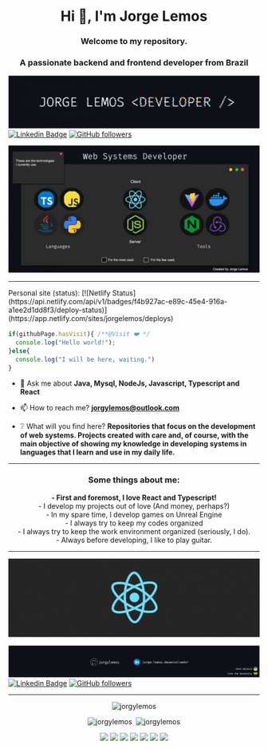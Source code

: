 


<!-- [Courses](https://www.treinaweb.com.br/cursos-online?q=fagner+pinheiro) 👨🏼‍🏫 - It's are technical courses on many technologies, such as Django, Flask, Python, Kotlin, Flutter, Dart, Git and more
- [Blog](https://www.treinaweb.com.br/blog/author/fagner-pinheiro/) ✍🏼 - I'm write about many things. -->

<h1 align="center">Hi 👋, I'm Jorge Lemos</h1>
<h3 align="center">Welcome to my repository.</h3>
<h3 align="center">A passionate backend and frontend developer from Brazil</h3>

![1](https://github.com/Jorgylemos/Jorgylemos/blob/master/assets/webdev2-changecolor-update.png?raw=true)
[![Linkedin Badge](https://img.shields.io/badge/-Jorge%20Lemos-blue?style=social&logo=Linkedin&logoColor=blue&link=https://br.linkedin.com/in/jorge-lemos-desenvolvedor/)](https://br.linkedin.com/in/jorge-lemos-desenvolvedor/)
[![GitHub followers](https://img.shields.io/github/followers/JorgyLemos?label=Follow&style=social)](https://github.com/JorgyLemos/?tab=follow)

![carbon](https://github.com/Jorgylemos/Jorgylemos/blob/master/assets/webdev_changecolor.png?raw=true)

<hr>

<div style="display: flex; items-align: center;">
  Personal site (status): 
  [![Netlify Status](https://api.netlify.com/api/v1/badges/f4b927ac-e89c-45e4-916a-a1ee2d1dd8f3/deploy-status)](https://app.netlify.com/sites/jorgelemos/deploys)
</div>

```javascript
if(githubPage.hasVisit){ /**@Visit ❤️ */
  console.log("Hello world!");
}else{
  console.log("I will be here, waiting.")
}
```

- 💬 Ask me about **Java, Mysql, NodeJs, Javascript, Typescript and React** 

- 📫 How to reach me? **jorgylemos@outlook.com**

- ❔ What will you find here? **Repositories that focus on the development of web systems. Projects created with care and, of course, with the main objective of showing my knowledge in developing systems in languages that I learn and use in my daily life.**

<hr>

<h3 align="center">Some things about me:</h3>
<p align="center">
<b>- First and foremost, I love React and Typescript!</b> <br>
- I develop my projects out of love (And money, perhaps?) <br>
- In my spare time, I develop games on Unreal Engine <br>
- I always try to keep my codes organized <br>
- I always try to keep the work environment organized (seriously, I do). <br>
- Always before developing, I like to play guitar.
</p>

<hr>

![carbon](https://raw.githubusercontent.com/Jorgylemos/Jorgylemos/master/assets/react-gif2.gif)

![carbon](https://github.com/Jorgylemos/Jorgylemos/blob/master/assets/webdev3-change-color.png?raw=true)
[![Linkedin Badge](https://img.shields.io/badge/-Jorge%20Lemos-blue?style=social&logo=Linkedin&logoColor=blue&link=https://br.linkedin.com/in/jorge-lemos-desenvolvedor/)](https://br.linkedin.com/in/jorge-lemos-desenvolvedor/)
[![GitHub followers](https://img.shields.io/github/followers/JorgyLemos?label=Follow&style=social)](https://github.com/JorgyLemos/?tab=follow)

<hr>
<p align="center"><img src="https://github-readme-streak-stats.herokuapp.com/?user=jorgylemos&" alt="jorgylemos" /></p>

<p align="center">
  <img width="317px" src="https://github-readme-stats.vercel.app/api/top-langs?username=jorgylemos&show_icons=true&locale=en&layout=compact" alt="jorgylemos" />
  &nbsp;<img width="380px" src="https://github-readme-stats.vercel.app/api?username=jorgylemos&show_icons=true&locale=en" alt="jorgylemos" />
</p>

<p align="center"><img src="https://img.icons8.com/color/34/000000/react-native.png"> <img src="https://vitejs.dev/logo.svg" width="26px"> <img src="https://img.icons8.com/color/34/000000/nodejs.png"> <img src="https://img.icons8.com/color/34/000000/docker.png"> <img src="https://img.icons8.com/color/34/000000/redux.png"> <img src="https://img.icons8.com/fluency/34/000000/mysql-logo.png"> <img src="https://img.icons8.com/color/34/000000/nginx.png"></p>
